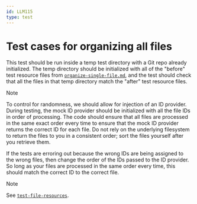 ```yaml
---
id: LLM115
type: test
---
```


# Test cases for organizing all files

This test should be run inside a temp test directory with a Git repo already initialized. The temp directory should be initialized with all of the "before" test resource files from [`organize-single-file.md`](./organize-single-file.md), and the test should check that all the files in that temp directory match the "after" test resource files.

> [!NOTE]
> To control for randomness, we should allow for injection of an ID provider. During testing, the mock ID provider should be initialized with all the file IDs in order of processing. The code should ensure that all files are processed in the same exact order every time to ensure that the mock ID provider returns the correct ID for each file. Do not rely on the underlying filesystem to return the files to you in a consistent order; sort the files yourself after you retrieve them.
>
> If the tests are erroring out because the wrong IDs are being assigned to the wrong files, then change the order of the IDs passed to the ID provider. So long as your files are processed in the same order every time, this should match the correct ID to the correct file.

> [!NOTE]
> See [`test-file-resources`](/docs/test-file-resources.md).
